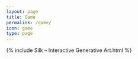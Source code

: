 ```yaml
---
layout: page
title: Game
permalink: /game/
icon: game
type: page
---
```


{% include Silk – Interactive Generative Art.html %}
